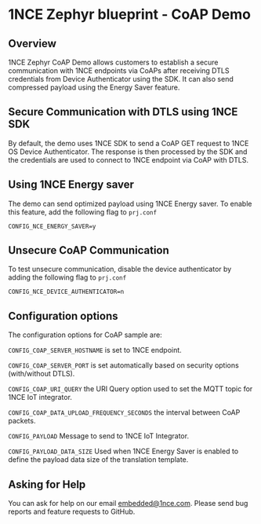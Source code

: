 # 1NCE Zephyr blueprint - CoAP Demo

## Overview

1NCE Zephyr CoAP Demo allows customers to establish a secure communication with 1NCE endpoints via CoAPs after receiving DTLS credentials from Device Authenticator using the SDK. It can also send compressed payload using the Energy Saver feature. 

## Secure Communication with DTLS using 1NCE SDK

By default, the demo uses 1NCE SDK to send a CoAP GET request to 1NCE OS Device Authenticator. The response is then processed by the SDK and the credentials are used to connect to 1NCE endpoint via CoAP with DTLS. 

 ## Using 1NCE Energy saver
 The demo can send optimized payload using 1NCE Energy saver. To enable this feature, add the following flag to `prj.conf`

```
CONFIG_NCE_ENERGY_SAVER=y
```
 ## Unsecure CoAP Communication 

To test unsecure communication, disable the device authenticator by adding the following flag to `prj.conf`

```
CONFIG_NCE_DEVICE_AUTHENTICATOR=n
``` 

## Configuration options


The configuration options for CoAP sample are:

`CONFIG_COAP_SERVER_HOSTNAME` is set to 1NCE endpoint.

`CONFIG_COAP_SERVER_PORT` is set automatically based on security options (with/without DTLS).

`CONFIG_COAP_URI_QUERY` the URI Query option used to set the MQTT topic for 1NCE IoT integrator.

`CONFIG_COAP_DATA_UPLOAD_FREQUENCY_SECONDS` the interval between CoAP packets.

`CONFIG_PAYLOAD` Message to send to 1NCE IoT Integrator.

`CONFIG_PAYLOAD_DATA_SIZE` Used when 1NCE Energy Saver is enabled to define the payload data size of the translation template.



## Asking for Help

You can ask for help on our email [embedded@1nce.com](mailto:embedded@1nce.com). Please send bug reports and feature requests to GitHub.
